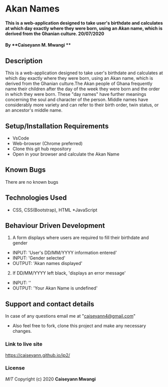 # Akan Names
#### This is a web-application designed to take user's birthdate and calculates at which day exactly where they were born, using an Akan name, which is derived from the Ghanian culture. 20/07/2020
#### By **Caiseyann M. Mwangi **
## Description
This is a web-application designed to take user's birthdate and calculates at which day exactly where they were born, using an Akan name, which is derived from the Ghanian culture.The Akan people of Ghana frequently name their children after the day of the week they were born and the order in which they were born. These "day names" have further meanings concerning the soul and character of the person. Middle names have considerably more variety and can refer to their birth order, twin status, or an ancestor's middle name. 
## Setup/Installation Requirements
* VsCode
* Web-browser (Chrome preferred)
* Clone this git hub repository
* Open in your browser and calculate the Akan Name
## Known Bugs
There are no known bugs 
## Technologies Used
* CSS, CSS(Bootstrap), HTML
*JavaScript
## Behaviour Driven Development
1. A form displays where users are required to fill their birthdate and gender
* INPUT: 'User's DD/MM/YYYY information entered'
* INPUT: 'Gender selected'
* OUTPUT: 'Akan names displayed'
2. If DD/MM/YYYY left black, 'displays an error message' 
* INPUT: ''
* OUTPUT: 'Your Akan Name is undefined' 
## Support and contact details
In case of any questions email me at "caiseyann4@gmail.com" 
* Also feel free to fork, clone this project and make any necessary changes.
### Link to live site
https://caiseyann.github.io/ip2/
### License
*MIT*
Copyright (c) 2020 **Caiseyann Mwangi**
  
